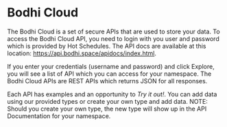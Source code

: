 Bodhi Cloud 
===========

The Bodhi Cloud is a set of secure APIs that are used to store your data.  To access the Bodhi Cloud API, you need to login with you user and password which is provided by Hot Schedules.  The API docs are available at this location: <a href="https://api.bodhi.space/apidocs/index.html">https://api.bodhi.space/apidocs/index.html</a>.  

If you enter your credentials (username and password) and click Explore, you will see a list of API which you can access for your namespace.  The Bodhi Cloud APIs are REST APIs which returns JSON for all responses.  

Each API has examples and an opportunity to _*Try it out!*_.  You can add data using our provided types or create your own type and add data.  NOTE: Should you create your own type, the new type will show up in the API Documentation for your namespace.
